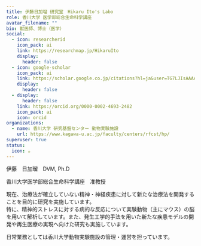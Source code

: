 ```yaml
---
title: 伊藤日加瑠 研究室　Hikaru Ito's Labo
role: 香川大学 医学部総合生命科学講座　
avatar_filename: ""
bio: 獣医師、博士（医学）
social:
  - icon: researcherid
    icon_pack: ai
    link: https://researchmap.jp/HikaruIto
    display:
      header: false
  - icon: google-scholar
    icon_pack: ai
    link: https://scholar.google.co.jp/citations?hl=ja&user=TG7LJIsAAAAJ
    display:
      header: false
  - display:
      header: false
    link: https://orcid.org/0000-0002-4693-2482
    icon_pack: ai
    icon: orcid
organizations:
  - name: 香川大学 研究基盤センター 動物実験施設
    url: https://www.kagawa-u.ac.jp/faculty/centers/rfcst/hp/
superuser: true
status:
  icon: ☕️
---
```

伊藤　日加瑠　DVM, Ph.D

香川大学医学部総合生命科学講座　准教授



現在、治療法が確立していない精神・神経疾患に対して新たな治療法を開発することを目的に研究を実施しています。\
特に、精神的ストレスに対する病的な反応について実験動物（主にマウス）の脳を用いて解析しています。また、発生工学的手法を用いた新たな疾患モデルの開発や再生医療の実現へ向けた研究も実施しています。

日常業務としては香川大学動物実験施設の管理・運営を担っています。